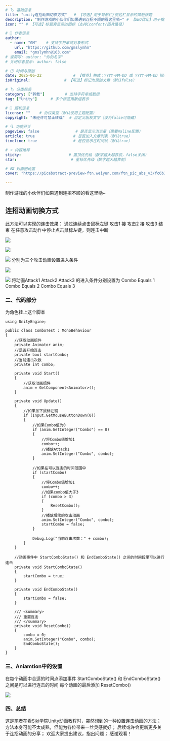 ```yaml
---
# 🏷️ 基础信息
title: "unity连招动画切换方式"   # 【可选】用于导航栏/侧边栏显示的简短标题
description: "制作游戏的小伙伴们如果遇到连招不顺的看这里呦~" # 【SEO优化】用于搜索引擎显示的描述
icon: "" # 【可选】标题旁显示的图标（支持iconfont/图片路径）

# 👤 作者信息
author: 
  - name: "GM"    # 支持字符串或对象形式
    url: "https://github.com/gmslymhn" 
    email: "gmslymhn@163.com"
# 或简写: author: "你的名字" 
# 关闭作者显示: author: false

# 🕒 时间与原创
date: 2025-06-22              # 【推荐】格式：YYYY-MM-DD 或 YYYY-MM-DD hh:mm:ss
isOriginal:               # 【可选】标记为原创文章（默认false）

# 🏷️ 分类标签
category: ["转载"]         # 支持字符串或数组
tag: ["Unity"]      # 多个标签用数组表示

# 📜 版权信息
license: ""    # 协议类型（默认使用主题配置）
copyright: "未经许可禁止转载"  # 自定义版权文字（设为false可隐藏）

# 🔍 功能开关
pageview: false                # 是否显示浏览量（需要Waline配置）
article: true                 # 是否加入文章列表（默认true）
timeline: true                # 是否显示在时间线（默认true）

# ⭐ 内容推荐
sticky:                     # 置顶优先级（数字越大越靠前，false关闭）
star:                        # 星标优先级（数字越大越靠前）

# 🖼️ 封面图设置
cover: "https://picabstract-preview-ftn.weiyun.com/ftn_pic_abs_v3/fc6b149365c05ae0bd8f614ae163b8b6f78407dfd0cad2702ebe7139a50d796bef4dcdbbf6fa548743dfa5024a3f7cc0?pictype=scale&from=30013&version=3.3.3.3&fname=2025-06-22WRM6Y.jpg&size=750"  # 文章卡片封面图（建议尺寸：1200×600）

---
```

制作游戏的小伙伴们如果遇到连招不顺的看这里呦~
<!-- more -->
## 连招动画切换方式

此方法可以实现的连击效果：
通过连续点击鼠标左键
攻击1 接 攻击2 接 攻击3 结束
在任意攻击动作中停止点击鼠标左键，则连击中断

![](http://picabstract.preview.ftn.qq.com/ftn_pic_abs_v3/38383741f4333302ebf805acff500ede601f2ad3e714e8cfa576d2f6297ff7ab9d1ed44c5a75fab7101fa674b3264fd6?pictype=scale&from=30013&version=3.3.3.3&fname=2025-06-22KS3oF.png&size=750)

![](http://picabstract.preview.ftn.qq.com/ftn_pic_abs_v3/561b02612fb1d3bf19fa9c4287b319b0702ce0003c7b23ea3b36077d17cc3236d34e42bfc8d7d4162e73e30795582821?pictype=scale&from=30013&version=3.3.3.3&fname=2025-06-22WbCYh.png&size=750)

![](https://picabstract-preview-ftn.weiyun.com/ftn_pic_abs_v3/ddabf1916544775d5de0bc0e19af9793f8062a8795547e62d10bc17e564864bd97dbbe853858b32bae56fe71bbe37d00?pictype=scale&from=30013&version=3.3.3.3&fname=2025-06-22xw3Zm.png&size=750)
分别为三个攻击动画设置进入条件

![](https://picabstract-preview-ftn.weiyun.com/ftn_pic_abs_v3/0c06483e1ffbf65873318dc18786c12408a257d27a8f16ae1bc4e88b30caf7c13d42ff0594537bf6397bb931616d5692?pictype=scale&from=30013&version=3.3.3.3&fname=2025-06-22Y6lW4.png&size=750)

![](https://picabstract-preview-ftn.weiyun.com/ftn_pic_abs_v3/a31ca0635a0cfc29b532bcf5d430ed6f4d9a73c2dbb364fce7bb850a5389c3088050f492e4f4d857f033955c60069215?pictype=scale&from=30013&version=3.3.3.3&fname=2025-06-22VZZQY.png&size=750)
将动画Attack1 Attack2 Attack3 的进入条件分别设置为
Combo Equals 1
Combo Equals 2
Combo Equals 3

### 二、代码部分

为角色挂上这个脚本

```
using UnityEngine;

public class ComboTest : MonoBehaviour
{
    //获取动画组件
    private Animator anim;
    //是否开始连击
    private bool startCombo;
    //当前连击次数
    private int combo;

    private void Start()
    {
        //获取动画组件
        anim = GetComponent<Animator>();
    }

    private void Update()
    {
        //如果按下鼠标左键
        if (Input.GetMouseButtonDown(0))
        {
            //如果Combo值为0
            if (anim.GetInteger("Combo") == 0)
            {
                //将Combo值增加1
                combo++;
                //播放Attack1
                anim.SetInteger("Combo", combo);
            }

            //如果在可以连击的时间范围中
            if (startCombo)
            {
                //将Combo值增加1
                combo++;
                //如果combo值大于3
                if (combo > 3)
                {
                    ResetCombo();
                }
                //播放后续的攻击动画
                anim.SetInteger("Combo", combo);
                startCombo = false;
            }

            Debug.Log("当前连击次数：" + combo);
        }
    }

    //动画事件中 StartComboState() 和 EndComboState() 之间的时间段里可以进行连击
    private void StartComboState()
    {
        startCombo = true;
    }

    private void EndComboState()
    {
        startCombo = false;
    }

    /// <summary>
    /// 重置连击
    /// </summary>
    private void ResetCombo()
    {
        combo = 0;
        anim.SetInteger("Combo", combo);
        EndComboState();
    }
}
```
### 三、Aniamtion中的设置

在每个动画中合适的时间点添加事件
StartComboState() 和 EndComboState() 之间是可以进行连击的时间
每个动画的最后添加 ResetCombo()

![](http://picabstract.preview.ftn.qq.com/ftn_pic_abs_v3/e1d27e0e2a8f6e6a23874d2c2d66171d37e641e6fbaebab4b7835208e37326d53bd667c80505d717f485d61d759afd28?pictype=scale&from=30013&version=3.3.3.3&fname=2025-06-22hVnHr.png&size=750)
### 四、总结

这是笔者在看[Siki学院](https://www.sikiedu.com/)Unity动画教程时，突然想到的一种设置连击动画的方法；
方法本身可能不太成熟，但能为各位带来一丝灵感就好；
后续或许会更新更多关于连招动画的分享；
欢迎大家提出建议，指出问题；
感谢观看！
